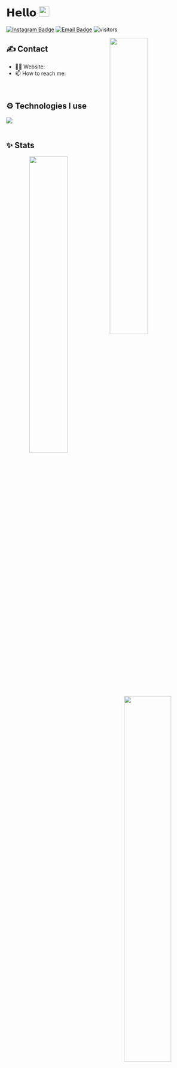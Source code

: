 # 𝗛𝗲𝗹𝗹𝗼 <img src="https://user-images.githubusercontent.com/5679180/79618120-0daffb80-80be-11ea-819e-d2b0fa904d07.gif" width="27"> 

[![Instagram Badge](https://img.shields.io/badge/-Instagram-5851DB?style=flat-square&labelColor=5851DB&logo=instagram&logoColor=white&link=https://instagram.com/turkerqwe)](https://instagram.com/turkerqwe)
[![Email Badge](https://img.shields.io/badge/-Email-c14438?style=flat-square&logo=Gmail&logoColor=white&link=mailto:micky@cortex.fun)](mailto:me@turker.live)
![visitors](https://visitor-badge.laobi.icu/badge?page_id=turkwer)

<img width="45%" align="right" src="https://github-readme-streak-stats.herokuapp.com/?user=turkwer&theme=black-ice&hide_border=true&stroke=0000&background=0D1117">

<div align="left" width="100%">
   
## ✍️ Contact

- 👨‍💻 Website: 
- 📫 How to reach me:
  
<br />
   
## ⚙️ Technologies I use
   
<img src="https://skillicons.dev/icons?i=javascript,typescript,html,css,express,tailwindcss,nextjs,react,mongodb,nodejs,mysql,bootstrap,github,heroku,nodejs,python&perline=8" />
</div>

<br />

## ✨ Stats

<div align="center" width="100%">
   <img align="left" width="45%" src="https://github-readme-stats.vercel.app/api?username=turkwer&show_icons=true&count_private=true&theme=react&hide_border=true&bg_color=0D1117">
   <img align="right" width="50%" src="https://activity-graph.herokuapp.com/graph?username=turkwer&bg_color=0D1117&color=5BCDEC&line=5BCDEC&point=FFFFFF&hide_border=true"></div>
</div>

<br />
<br />
